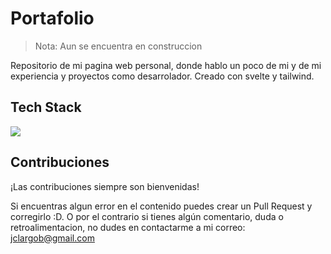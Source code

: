 # Portafolio

> Nota: Aun se encuentra en construccion

Repositorio de mi pagina web personal, donde hablo un poco de mi y de mi experiencia y proyectos como desarrolador. Creado con svelte y tailwind.

## Tech Stack

<img src="https://skillicons.dev/icons?i=svelte,ts,js,html,css,sass,tailwind&theme=dark" />

## Contribuciones

¡Las contribuciones siempre son bienvenidas!

Si encuentras algun error en el contenido puedes crear un Pull Request y corregirlo :D. O por el contrario si tienes algún comentario, duda o retroalimentacion, no dudes en contactarme a mi correo: jclargob@gmail.com
